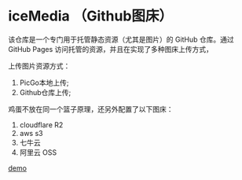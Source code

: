 # iceMedia （Github图床）

该仓库是一个专门用于托管静态资源（尤其是图片）的 GitHub 仓库。通过 GitHub Pages 访问托管的资源，并且在实现了多种图床上传方式，

上传图片资源方式：
1. PicGo本地上传; 
2. Github仓库上传;


鸡蛋不放在同一个篮子原理，还另外配置了以下图床：

1. cloudflare R2
2. aws s3
3. 七牛云
4. 阿里云 OSS


 [demo](https://ice.wcapital.pro/iceMedia/2024-12/001.jpg)



